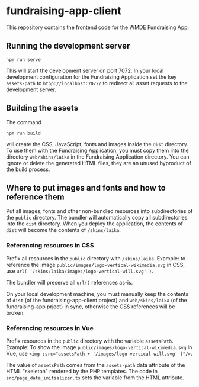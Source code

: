 # fundraising-app-client

This repository contains the frontend code for the WMDE Fundraising App.

## Running the development server

	npm run serve
	
This will start the development server on port 7072. In your local
development configuration for the Fundraising
Application set the key `assets-path` to `htpp://localhost:7072/` to
redirect all asset requests to the development server.

## Building the assets

The command

	npm run build
	
will create the CSS, JavaScript, fonts and images inside the `dist`
directory. To use them with the Fundraising Application, you must copy
them into the directory `web/skins/laika` in the Fundraising Application
directory. You can ignore or delete the generated HTML files, they are an
unused byproduct of the build process.


## Where to put images and fonts and how to reference them
Put all images, fonts and other non-bundled resources into subdirectories
of the `public` directory. The bundler will automatically copy all
subdirectories into the `dist` directory. When you deploy the application,
the contents of `dist` will become the contents of `/skins/laika`.

### Referencing resources in CSS
Prefix all resources in the `public` directory with `/skins/laika`.
Example: to reference the image
`public/images/logo-vertical-wikimedia.svg` in CSS, use `url(
'/skins/laika/images/logo-vertical-will.svg' )`.

The bundler will preserve all `url()` references as-is.

On your local development machine, you must manually keep the contents of
`dist` (of the fundraising-app-client project) and `web/skins/laika` (of
the fundraising-app prject) in sync, otherwise the CSS references will be
broken.

### Referencing resources in Vue
Prefix  resources in the `public` directory with the variable `assetsPath`.
Example: To show the image
`public/images/logo-vertical-wikimedia.svg` in Vue, use `<img
:src="assetsPath + '/images/logo-vertical-will.svg' )"/>`.

The value of `assetsPath` comes from the `assets-path` data attribute of
the HTML "skeleton" rendered by the PHP templates.
The code in `src/page_data_initializer.ts` sets the variable from the HTML
attribute.

